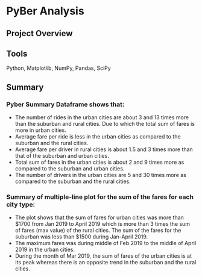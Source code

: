 # PyBer Analysis

## Project Overview

## Tools
Python, Matplotlib, NumPy, Pandas, SciPy

## Summary

### Pyber Summary Dataframe shows that:
- The number of rides in the urban cities are about 3 and 13 times more than the suburban and rural cities. Due to which the total 
sum of fares  is more in urban cities.
- Average fare per ride is less in the urban cities as compared to the  suburban and the rural cities.
- Average fare per driver in rural cities is about 1.5 and 3 times more than that of the suburban and urban cities.
- Total sum of fares in the urban cities is about 2 and 9 times  more as compared to the suburban and urban cities.
- The number of drivers in the urban cities are 5 and 30 times more as compared to the suburban and the rural cities.


### Summary of multiple-line plot for the sum of the fares for each city type:
- The plot shows that the sum of fares for urban cities was more than $1700 from Jan 2019 to April 2019 which is more than 
3 times the sum of fares (max value) of the rural cities. The sum of the fares for the suburban was less than $1500 during Jan-April 2019. 
- The maximum fares was during middle of Feb 2019  to the middle of April 2019 in the urban cities.
- During the month of Mar 2019, the sum of fares of the urban cities is at its peak whereas there is an opposite trend in the 
	 suburban and the rural cities.